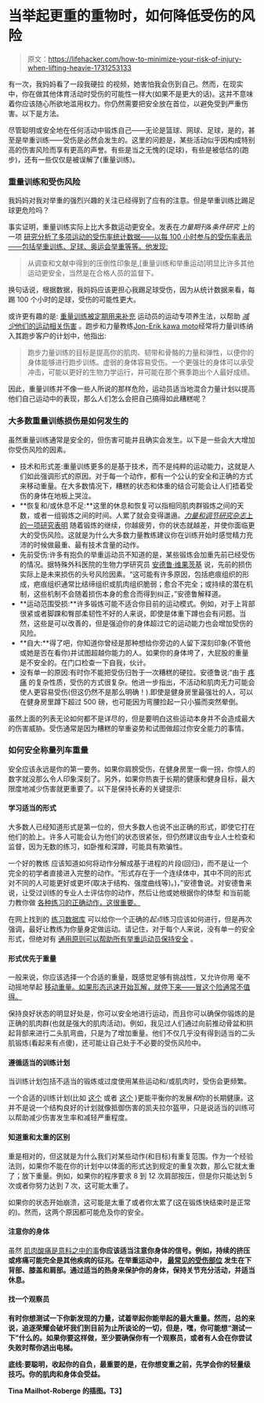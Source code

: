 # 当举起更重的重物时，如何降低受伤的风险

> 原文：<https://lifehacker.com/how-to-minimize-your-risk-of-injury-when-lifting-heavie-1731253133>

有一次，我妈妈看了一段我硬拉 的视频，她害怕我会伤到自己。然而，在现实中，你在做其他体育活动时受伤的可能性一样大(如果不是更大的话)。这并不意味着你应该随心所欲地滥用权力。你仍然需要把安全放在首位，以避免受到严重伤害。以下是方法。



尽管聪明或安全地在任何活动中锻炼自己——无论是篮球、网球、足球，是的，甚至是举重训练——受伤是必然会发生的。这里的问题是，某些活动似乎因构成特别高的伤害风险而享有更高的声誉。有些是当之无愧的(足球)，有些是被低估的(跑步)，还有一些仅仅是被误解了(重量训练)。

### **重量训练和受伤风险**

我妈妈对我对举重的强烈兴趣的关注已经得到了应有的注意。但是举重训练比踢足球更危险吗？

事实证明，重量训练实际上比大多数运动更安全。发表在*力量期刊&条件研究* 上的一项 [研究分析了多项运动的受伤率统计数据——以每 100 小时参与的受伤率表示——包括举重训练、足球、奥运会举重等等。他发现:](http://velocitysp.com/multimedia/docs/lehi/Hamill,_Relative_Safety-3.pdf)

> 从调查和文献中得到的压倒性印象是,[重量训练和举重运动]明显比许多其他运动更安全，当然是在合格人员的监督下。

换句话说，根据数据，我妈妈应该更担心我踢足球受伤，因为从统计数据来看，每踢 100 个小时的足球，受伤的可能性更大。

或许更有趣的是: [重量训练被定期用来补充](http://www.ncbi.nlm.nih.gov/pmc/articles/PMC3483033/) 运动员的运动专项养生法，以帮助 [*减少*他们的运动相关伤害](http://bjsm.bmj.com/content/49/2/79.full.pdf) 。跑步和力量教练[Jon-Erik kawa moto](http://jkconditioning.com/)经常将力量训练纳入其跑步客户的计划中，他指出:

> 跑步力量训练的目标是提高你的肌肉、韧带和骨骼的力量和弹性，以便你的身体能够进行跑步训练。虚弱的身体容易受伤。一个更强壮的身体可以承受冲击，可能以更好的生物力学运行，并可能在那个赛季跑出个人最好成绩。

因此，重量训练并不像一些人所说的那样危险，运动员适当地混合力量计划以提高他们自己运动中的表现，那么人们怎么会把自己搞得如此糟糕呢？

### **大多数重量训练损伤是如何发生的**

虽然重量训练通常是安全的，但伤害可能并且确实会发生。以下是一些会大大增加你受伤风险的因素。

*   技术和形式差:重量训练更多的是基于技术，而不是纯粹的运动能力，这就是人们如此强调形式的原因。对于每一个动作，都有一个公认的安全和正确的方式来移动重量。在大多数情况下，糟糕的状态和体重的结合可能会让人们捂着受伤的身体在地板上哭泣。
*   **恢复和/或休息不足:**这里的休息和恢复可以指相同肌肉群锻炼之间的天数，或者一组锻炼之间的时间。人累了就会变得邋遢。[*力量和调节研究杂志*上的一项研究表明](http://journals.lww.com/nsca-jscr/Abstract/2013/01000/Effects_of_Resistance_Training_Fatigue_on_Joint.20.aspx) 随着锻炼的继续，你越疲劳，你的状态就越差，并使你面临更大的受伤风险。这就是为什么大多数力量教练建议你在训练开始时感觉精力充沛的时候做最重、最有技术含量的动作。
*   先前受伤:许多有抱负的举重运动员不知道的是，某些锻炼会加重先前已经受伤的情况。据特殊外科医院的生物力学研究员 [安德鲁·维果茨基](https://twitter.com/avigotsky) 说，先前的损伤实际上是未来损伤的头号风险因素。“这可能有许多原因，包括疤痕组织的形成，疤痕组织通常比结缔组织或肌肉组织脆弱；愈合不完全；或持续的潜在机制，这些机制不会随着损伤本身的愈合而得到纠正，”安德鲁解释道。
*   **运动范围受损:**许多锻炼可能不适合你目前的运动模式。例如，对于上背部很紧或者脚踝和臀部柔韧性不好的人来说，即使是体重下蹲也会有问题。当然，这些是可以改善的，但是强迫你的身体超过它的运动能力也会增加受伤的风险。
*   **自大:**得了吧，你知道你曾经是那种想给你旁边的人留下深刻印象(不管他或她是否在看你)并试图超越你能力的人。如果你的身体垮了，大屁股的重量是不安全的。在门口检查一下自我，伙计。
*   没有单一的原因:有时你不能把受伤归咎于一次糟糕的硬拉。安德鲁说:“由于 [疼痛](https://www.youtube.com/watch?v=gwd-wLdIHjs) 的复杂性质，受伤的方式很复杂。他进一步指出，不活动和肌肉无力可能会使人更容易受伤(但这仍然不是那么明确！).即使是健身房里最强壮的人，可以在健身房里蹲下超过 500 磅，也可能因为弯腰捡起一只小猫而突然晕倒。

虽然上面的列表无论如何都不是详尽的，但是要明白这些运动本身并不会造成最大的伤害威胁。受伤通常是因为糟糕的举重姿势和试图做超过你安全能力的事情。

### **如何安全称量列车重量**

安全应该永远是你的第一要务。如果你肩膀受伤，在健身房里一瘸一拐，你惊人的数字就没那么令人印象深刻了。另外，如果你热衷于长期的健康和健身目标，最大限度地减少伤害就更重要了。以下是保持长寿的关键提示:

#### **学习适当的形式**

大多数人已经知道形式是第一位的，但大多数人也说不出正确的形式，即使它打在他们的脸上。许多人可能会认为他们的状态很紧张，但仍然建议由专业人士检查和监督，因为无数的练习，如卧推和深蹲，可能具有欺骗性。

一个好的教练 应该知道如何将动作分解成基于进程的片段(回归)，而不是让一个完全的初学者直接进入完整的动作。“形式存在于一个连续体中，其中不同的形式对不同的人可能更好或更坏(取决于结构、强度曲线等)。)，”安德鲁说。对安德鲁来说，让受过训练的专业人士评估你的动作，然后让他或她根据你的体型 和当前能力教你做 [各种练习的正确动作，这很重要。](https://lifehacker.com/how-your-body-shape-affects-weight-lifting-form-a-phys-1711424416)

在网上找到的 [练习数据库](http://www.bodybuilding.com/exercises/) 可以给你一个正确的*起点*练习应该如何进行，但是再次强调，最好让教练为你量身定做运动。请记住，对于每个人来说，没有单一的安全形式，但绝对有 [通用原则可以帮助所有举重运动员保持安全](https://lifehacker.com/all-about-lifting-form-what-to-worry-about-and-what-n-1692058974) 。

#### **形式优先于重量**

一般来说，你应该选择一个合适的重量，既感觉足够有挑战性，又允许你用 毫不动摇地举起 [移动重量。如果形态迅速开始瓦解，就停下来——冒这个险通常不值得。](https://lifehacker.com/how-your-body-shape-affects-weight-lifting-form-a-phys-1711424416)

保持良好状态的明显好处是，你可以安全地进行运动，而且你可以确保你锻炼的是正确的肌肉群(也就是强大的肌肉活动)。例如，我见过人们通过向前推动骨盆和拱起背部来进行二头肌弯曲，只是为了增加重量。他们不仅几乎没有得到适当的二头肌锻炼(看起来有点傻)，还可能让自己处于不必要的受伤风险中。

#### **遵循适当的训练计划**

当训练计划包括不适当的锻炼或过度使用某些运动和/或肌肉时，受伤会更频繁。

一个合适的训练计划(比如 [这个](http://rippedbody.jp/the-big-3-routine/) 或者 [这个](http://www.jcdfitness.com/jcdfitness-beginners-muscle-building-routine/) )更能平衡你的发展*和*你的长期健康。这并不是说一个结构良好的计划就像抵御伤害的凯夫拉尔盔甲，只是说适当的训练可以帮助减少伤害发生率和减轻严重程度。

#### **知道重和太重的区别**

重是相对的，但这就是为什么我们对某些动作(和目标)有重复范围。作为一个经验法则，如果你不能在你的计划中以体面的形式达到规定的重复次数，那么它就太重了；放下重量。例如，如果你的程序要求 8 到 12 次肩部按压，但是你只能达到 5 次或者你努力达到 7 次，这可能太重了。

如果你的状态开始崩溃，这可能是太重了或者你太累了(这在锻炼快结束时是正常的)。然而，这两个原因都可能危及你的安全。

#### **注意你的身体**

虽然 [肌肉酸痛是意料之中的事](https://lifehacker.com/why-your-muscles-get-sore-and-what-you-can-do-about-it-1680937155)**你应该适当注意你身体的信号。例如，持续的挤压或疼痛可能完全是其他疾病的征兆。在举重运动中， [最常见的受伤部位](http://www.strengthandconditioningresearch.com/2014/07/08/injury-strength-sports/) 发生在下背部、膝盖和肩部。通过适当的热身来保护你的身体，保持关节充分活动，并适当休息。**

#### ****找一个观察员****

**有时你想测试一下你新发现的力量，试着举起你能举起的最大重量。然而，总的来说，追逐荣耀会破坏我们到目前为止所谈论的一切，但是，嘿，你可能想“测试一下”什么的。如果你要这样做，至少要确保你有一个观察员，或者有人会在你尝试失败时帮你逃出电梯。**

**底线:要聪明，收起你的自负，最重要的是，在你想变重之前，先学会你的轻量级技巧。你的肌肉和身体会受益。**

**Tina Mailhot-Roberge 的插图。T3】**